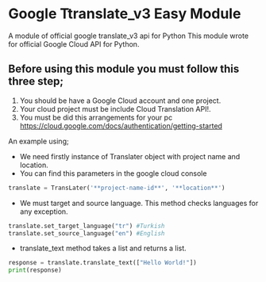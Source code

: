 # Google Ttranslate_v3 Easy Module
 A module of official google translate_v3 api for Python
This module wrote for official Google Cloud API for Python. 
## Before using this module you must follow this three step;
1. You should be have a Google Cloud account and one project.
2. Your cloud project must be include Cloud Translation API!.
3. You must be did this arrangements for your pc https://cloud.google.com/docs/authentication/getting-started

An example using;

- We need firstly instance of Translater object with project name and location.
- You can find this parameters in the google cloud console
```python
translate = TransLater('**project-name-id**', '**location**') 
```
- We must target and source language. This method checks languages for any exception.
```python
translate.set_target_language("tr") #Turkish
translate.set_source_language("en") #English
```
- translate_text method takes a list and returns a list.
```python
response = translate.translate_text(["Hello World!"])
print(response)
```
